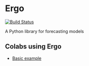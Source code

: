 # Ergo

[![Build Status](https://travis-ci.org/oughtinc/ergo.svg?branch=master)](https://travis-ci.org/oughtinc/ergo)

A Python library for forecasting models

## Colabs using Ergo

- [Basic example](https://colab.research.google.com/github/oughtinc/ergo/blob/master/notebooks/basic.ipynb)

